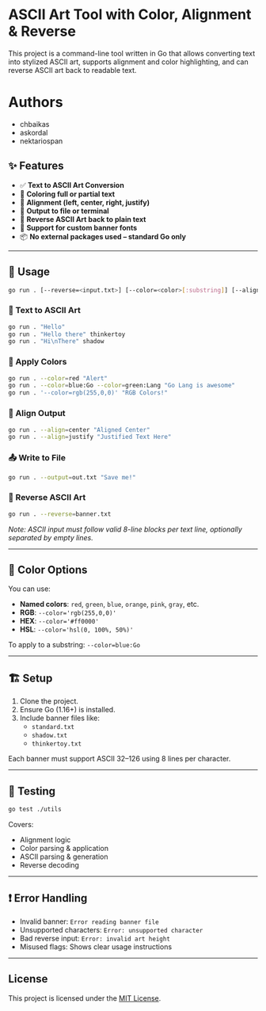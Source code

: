 # ASCII Art Tool with Color, Alignment & Reverse

This project is a command-line tool written in Go that allows converting text into stylized ASCII art, supports alignment and color highlighting, and can reverse ASCII art back to readable text.

# Authors

* chbaikas
* askordal
* nektariospan


## ✨ Features

- ✅ **Text to ASCII Art Conversion**
- 🎨 **Coloring full or partial text**
- 📐 **Alignment (left, center, right, justify)**
- 📁 **Output to file or terminal**
- 🔁 **Reverse ASCII Art back to plain text**
- 🧱 **Support for custom banner fonts**
- 📦 **No external packages used – standard Go only**

---

## 🚀 Usage

```bash
go run . [--reverse=<input.txt>] [--color=<color>[:substring]] [--align=left|center|right|justify] [--output=file.txt] "text" [banner]
```

### 🔡 Text to ASCII Art

```bash
go run . "Hello"
go run . "Hello there" thinkertoy
go run . "Hi\nThere" shadow
```

### 🎨 Apply Colors

```bash
go run . --color=red "Alert"
go run . --color=blue:Go --color=green:Lang "Go Lang is awesome"
go run . '--color=rgb(255,0,0)' "RGB Colors!"
```

### 📐 Align Output

```bash
go run . --align=center "Aligned Center"
go run . --align=justify "Justified Text Here"
```

### 📤 Write to File

```bash
go run . --output=out.txt "Save me!"
```

### 🔁 Reverse ASCII Art

```bash
go run . --reverse=banner.txt
```

*Note: ASCII input must follow valid 8-line blocks per text line, optionally separated by empty lines.*

---

## 🎨 Color Options

You can use:
- **Named colors**: `red`, `green`, `blue`, `orange`, `pink`, `gray`, etc.
- **RGB**: `--color='rgb(255,0,0)'`
- **HEX**: `--color='#ff0000'`
- **HSL**: `--color='hsl(0, 100%, 50%)'`

To apply to a substring: `--color=blue:Go`

---

## 🏗️ Setup

1. Clone the project.
2. Ensure Go (1.16+) is installed.
3. Include banner files like:
   - `standard.txt`
   - `shadow.txt`
   - `thinkertoy.txt`

Each banner must support ASCII 32–126 using 8 lines per character.

---

## 🧪 Testing

```bash
go test ./utils
```

Covers:
- Alignment logic
- Color parsing & application
- ASCII parsing & generation
- Reverse decoding

---

## ❗ Error Handling

- Invalid banner: `Error reading banner file`
- Unsupported characters: `Error: unsupported character`
- Bad reverse input: `Error: invalid art height`
- Misused flags: Shows clear usage instructions

---

## License

This project is licensed under the [MIT License](LICENSE).
